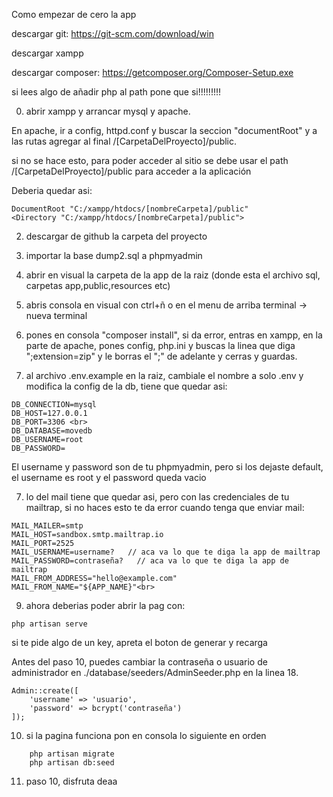 Como empezar de cero la app

descargar git: https://git-scm.com/download/win

descargar xampp

descargar composer: https://getcomposer.org/Composer-Setup.exe

si lees algo de añadir php al path pone que si!!!!!!!!!

0. abrir xampp y arrancar mysql y apache.

En apache, ir a config, httpd.conf y buscar la seccion "documentRoot" y a las rutas agregar al final /[CarpetaDelProyecto]/public.

si no se hace esto, para poder acceder al sitio se debe usar el path /[CarpetaDelProyecto]/public para acceder a la aplicación

Deberia quedar asi:

```
DocumentRoot "C:/xampp/htdocs/[nombreCarpeta]/public"
<Directory "C:/xampp/htdocs/[nombreCarpeta]/public">
```

2. descargar de github la carpeta del proyecto

3. importar la base dump2.sql a phpmyadmin

4. abrir en visual la carpeta de la app de la raiz (donde esta el archivo sql, carpetas app,public,resources etc)

5. abris consola en visual con ctrl+ñ o en el menu de arriba terminal -> nueva terminal

6. pones en consola "composer install", si da error, entras en xampp, en la parte de apache, pones config, php.ini y buscas la linea que diga ";extension=zip" y le borras el ";" de adelante y cerras y guardas.

7. al archivo .env.example en la raiz, cambiale el nombre a solo .env y modifica la config de la db, tiene que quedar asi:

```
DB_CONNECTION=mysql
DB_HOST=127.0.0.1
DB_PORT=3306 <br>
DB_DATABASE=movedb
DB_USERNAME=root
DB_PASSWORD=    
```

El username y password son de tu phpmyadmin, pero si los dejaste default, el username es root y el password queda vacio 

7. lo del mail tiene que quedar asi, pero con las credenciales de tu mailtrap, si no haces esto te da error cuando
tenga que enviar mail:

 ```
MAIL_MAILER=smtp
MAIL_HOST=sandbox.smtp.mailtrap.io
MAIL_PORT=2525
MAIL_USERNAME=username?   // aca va lo que te diga la app de mailtrap
MAIL_PASSWORD=contraseña?   // aca va lo que te diga la app de mailtrap
MAIL_FROM_ADDRESS="hello@example.com"
MAIL_FROM_NAME="${APP_NAME}"<br>  
```

9. ahora deberias poder abrir la pag con:
```
php artisan serve
```

si te pide algo de un key, apreta el boton de generar y recarga


Antes del paso 10, puedes cambiar la contraseña o usuario de administrador en ./database/seeders/AdminSeeder.php en la linea 18.

```
Admin::create([
    'username' => 'usuario',
    'password' => bcrypt('contraseña')
]);
```

10. si la pagina funciona pon en consola lo siguiente en orden
    
```
    php artisan migrate
    php artisan db:seed
```

11. paso 10, disfruta deaa
